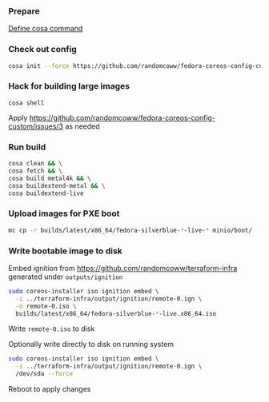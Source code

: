 ### Prepare

[Define cosa command](../../README.md)

### Check out config

```bash
cosa init --force https://github.com/randomcoww/fedora-coreos-config-custom.git builds/client
```

### Hack for building large images

```
cosa shell
```

Apply https://github.com/randomcoww/fedora-coreos-config-custom/issues/3 as needed

### Run build

```bash
cosa clean && \
cosa fetch && \
cosa build metal4k && \
cosa buildextend-metal && \
cosa buildextend-live
```

### Upload images for PXE boot

```bash
mc cp -r builds/latest/x86_64/fedora-silverblue-*-live-* minio/boot/
```

### Write bootable image to disk

Embed ignition from https://github.com/randomcoww/terraform-infra generated under `outputs/ignition`

```bash
sudo coreos-installer iso ignition embed \
  -i ../terraform-infra/output/ignition/remote-0.ign \
  -o remote-0.iso \
  builds/latest/x86_64/fedora-silverblue-*-live.x86_64.iso
```

Write `remote-0.iso` to disk

Optionally write directly to disk on running system

```bash
sudo coreos-installer iso ignition embed \
  -i ../terraform-infra/output/ignition/remote-0.ign \
  /dev/sda --force
```
Reboot to apply changes
